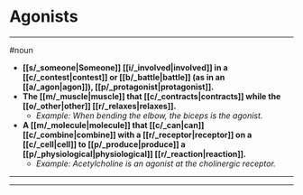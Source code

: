 # Agonists
---
#noun
- **[[s/_someone|Someone]] [[i/_involved|involved]] in a [[c/_contest|contest]] or [[b/_battle|battle]] (as in an [[a/_agon|agon]]), [[p/_protagonist|protagonist]].**
- **The [[m/_muscle|muscle]] that [[c/_contracts|contracts]] while the [[o/_other|other]] [[r/_relaxes|relaxes]].**
	- _Example: When bending the elbow, the biceps is the agonist._
- **A [[m/_molecule|molecule]] that [[c/_can|can]] [[c/_combine|combine]] with a [[r/_receptor|receptor]] on a [[c/_cell|cell]] to [[p/_produce|produce]] a [[p/_physiological|physiological]] [[r/_reaction|reaction]].**
	- _Example: Acetylcholine is an agonist at the cholinergic receptor._
---
---
